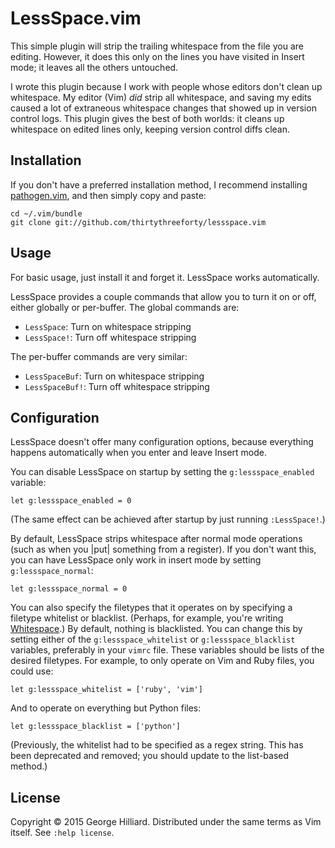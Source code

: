 # LessSpace.vim

This simple plugin will strip the trailing whitespace from the file you are editing.
However, it does this only on the lines you have visited in Insert mode; it leaves all the others untouched.

I wrote this plugin because I work with people whose editors don't clean up whitespace.
My editor (Vim) *did* strip all whitespace, and saving my edits caused a lot of extraneous whitespace changes that showed up in version control logs.
This plugin gives the best of both worlds: it cleans up whitespace on edited lines only, keeping version control diffs clean.

## Installation

If you don't have a preferred installation method, I recommend installing [pathogen.vim](https://github.com/tpope/vim-pathogen), and then simply copy and paste:

    cd ~/.vim/bundle
    git clone git://github.com/thirtythreeforty/lessspace.vim

## Usage

For basic usage, just install it and forget it.
LessSpace works automatically.

LessSpace provides a couple commands that allow you to turn it on or off, either globally or per-buffer.
The global commands are:

 - `LessSpace`: Turn on whitespace stripping
 - `LessSpace!`: Turn off whitespace stripping

The per-buffer commands are very similar:

 - `LessSpaceBuf`: Turn on whitespace stripping
 - `LessSpaceBuf!`: Turn off whitespace stripping

## Configuration

LessSpace doesn't offer many configuration options, because everything happens automatically when you enter and leave Insert mode.

You can disable LessSpace on startup by setting the `g:lessspace_enabled` variable:

    let g:lessspace_enabled = 0

(The same effect can be achieved after startup by just running `:LessSpace!`.)

By default, LessSpace strips whitespace after normal mode operations (such as when you |put| something from a register).
If you don't want this, you can have LessSpace only work in insert mode by setting `g:lessspace_normal`:

    let g:lessspace_normal = 0

You can also specify the filetypes that it operates on by specifying a filetype whitelist or blacklist.
(Perhaps, for example, you're writing [Whitespace](https://en.wikipedia.org/wiki/Whitespace_%28programming_language%29).)
By default, nothing is blacklisted.
You can change this by setting either of the `g:lessspace_whitelist` or `g:lessspace_blacklist` variables, preferably in your `vimrc` file.
These variables should be lists of the desired filetypes.
For example, to only operate on Vim and Ruby files, you could use:

    let g:lessspace_whitelist = ['ruby', 'vim']

And to operate on everything but Python files:

    let g:lessspace_blacklist = ['python']

(Previously, the whitelist had to be specified as a regex string.
This has been deprecated and removed; you should update to the list-based method.)

## License

Copyright © 2015 George Hilliard.  Distributed under the same terms as Vim itself.
See `:help license`.
